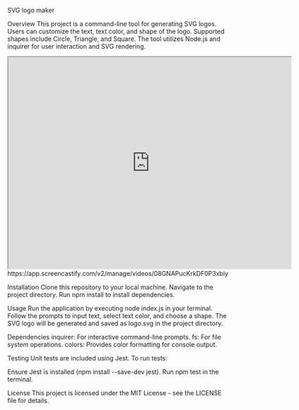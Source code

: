 SVG logo maker 

Overview
This project is a command-line tool for generating SVG logos. Users can customize the text, text color, and shape of the logo. Supported shapes include Circle, Triangle, and Square. The tool utilizes Node.js and inquirer for user interaction and SVG rendering.
<iframe src="https://drive.google.com/file/d/1gsiChtxCFYYq82WMBLYeS6VR5PdrILj1/preview" width="640" height="480"></iframe>
https://app.screencastify.com/v2/manage/videos/08GNAPucKrkDF0P3xbiy

Installation
Clone this repository to your local machine.
Navigate to the project directory.
Run npm install to install dependencies.

Usage
Run the application by executing node index.js in your terminal.
Follow the prompts to input text, select text color, and choose a shape.
The SVG logo will be generated and saved as logo.svg in the project directory.

Dependencies
inquirer: For interactive command-line prompts.
fs: For file system operations.
colors: Provides color formatting for console output.

Testing
Unit tests are included using Jest. To run tests:

Ensure Jest is installed (npm install --save-dev jest).
Run npm test in the terminal.

License
This project is licensed under the MIT License - see the LICENSE file for details.

